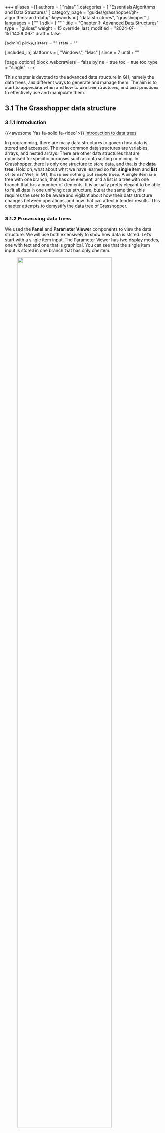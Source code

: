 +++
aliases = []
authors = [ "rajaa" ]
categories = [ "Essentials Algorithms and Data Structures" ]
category_page = "guides/grasshopper/gh-algorithms-and-data/"
keywords = [ "data structures", "grasshopper" ]
languages = [ "" ]
sdk = [ "" ]
title = "Chapter 3: Advanced Data Structures"
type = "guides"
weight = 15
override_last_modified = "2024-07-15T14:59:06Z"
draft = false

[admin]
picky_sisters = ""
state = ""

[included_in]
platforms = [ "Windows", "Mac" ]
since = 7
until = ""

[page_options]
block_webcrawlers = false
byline = true
toc = true
toc_type = "single"
+++

This chapter is devoted to the advanced data structure in GH, namely the data trees, and different ways to generate and manage them. The aim is to start to appreciate when and how to use tree structures, and best practices to effectively use and manipulate them.<br>

## 3.1 The Grasshopper data structure

### 3.1.1 Introduction
{{<awesome "fas fa-solid fa-video">}} <a href="https://vimeo.com/showcase/11456959/video/1030603776" target="_blank"> Introduction to data trees</a>

In programming, there are many data structures to govern how data is stored and accessed. The most common data structures are variables, arrays, and nested arrays. There are other data structures that are optimised for specific purposes such as data sorting or mining. In Grasshopper, there is only one structure to store data, and that is the <b>data tree</b>. Hold on, what about what we have learned so far: <b>single</b> item and <b>list</b> of items? Well, in GH, those are nothing but simple trees. A single item is a tree with one branch, that has one element, and a list is a tree with one branch that has a number of elements. It is actually pretty elegant to be able to fit all data in one unifying data structure, but at the same time, this requires the user to be aware and vigilant about how their data structure changes between operations, and how that can affect intended results. This chapter attempts to demystify the data tree of Grasshopper.

### 3.1.2 Processing data trees

We used the <b>Panel</b> and <b>Parameter Viewer</b> components to view the data structure. We will use both extensively to show how data is stored. Let’s start with a single item input. The Parameter Viewer has two display modes, one with text and one that is graphical. You can see that the single item input is stored in one branch that has only one item.
<figure>
   <img src="ads-200.png" class="image_center" width="85%">
   <figcaption>Figure(51): Different ways to preview the data structure in Grasshopper</figcaption>
</figure>

The <b>Parameter Viewer</b> shows each branch address (called “Path”), and the number of elements in that branch as shown in Figure (52).
<figure>
   <img src="ads-201.png" class="image_center" width="50%">
   <figcaption>Figure(51): The Parameter Viewer indicates the path address and the number of elements in each branch</figcaption>
</figure>

A list of items is typically stored in a tree with one branch. Figure (53). However, the three items can also be stored in three different branches. Figure (54).

<figure>
   <img src="ads-202.png" class="image_center" width="85%">
   <figcaption>Figure(53): A list is a tree that has one branch with multiple elements</figcaption>
</figure>

<figure>
   <img src="ads-203.png" class="image_center" width="85%">
   <figcaption>Figure(54): A tree contains any number of branches with any number of elements in each branch</figcaption>
</figure>

The key to understanding the Grasshopper data structure is to be able to answer the following question:<br>
<b>What is the significance of storing x number of values in one branch vs using x number of branches to store one value in each branch?</b><br>
The data structure informs GH components about how to match input values. In other words, components may process data differently based on their structure. The following example illustrates how different data structures for the same set of values can affect the result.

<figure>
   <img src="ads-204.png">
   <figcaption>Figure(55): Organizing same set of value in different data structures affect the output</figcaption>
</figure>

We will elaborate on data tree matching later, but you can already see that GH components do pay attention to the data structure and the result can vary considerably based on it. This is one of the complications inherited in using one unifying data structure in a programming language.

### 3.1.3 Data tree notation
The first step to understanding data trees is to learn the GH notation of trees. As we have seen from the examples, trees consist of branches, and each branch holds a number of elements. The address or path of each branch is represented with integers separated by semicolons and enclosed in curly brackets. The index of each element is enclosed by square brackets. This diagram shows a breakdown of the address of elements in trees.

<figure>
   <img src="ads-205.png">
   <figcaption>Figure(56): Address of elements include the address of the branch and the index of the element in the branch</figcaption>
</figure>

Here are a few examples of various tree structures and how they show in the <b>Parameter Viewer</b> and the <b>Panel</b>.

<figure>
   <img src="ads-206.png">
   <figcaption>Figure(57): Same set of values held in different structures. Left: 5 trunks (5 trees) with one item in each. Middle: 5 branches out of one trunk (1 tree), and each branch holds a single item. Right: two trunks (2 trees), the first has 2 branches with the first branching into 3 branches, each holds one item, the second holds 1 item. The second trunk holds 2 items.
</figcaption>
</figure>

<table class="rounded">
  <tr>
    <th>Tutorial 3.1.1 Data tree</th>
  </tr>
  <tr>
  <td>
   <table>
    <tr>
     <td>
     1. In the tree, what is the full address to the item <b>1.2</b>? Note that order of branches and leaves is always from left to right going clockwise<br><br>
     2. Construct the tree of numbers shown in the image below using the <b>Number</b> parameter only.
     </td>
     <td>
     <img src="ads-207.png">
     </td>
    </tr>
   </table>
  </td>
  </tr>
  <tr>
    <td>
        <details>
        <summary><b>Solution...</b></summary>
        <br>
        <table>
          <tr>
            <td>
            The path to <b>1.2</b> is: <b>{ 0 ; 3 ; 0} [ 1 ]</b><br>
            <br>Note: The three branches from the main trunk are set here to 0:1, 0:2, and 0:3. They also could have been 0:0, 0:1 and 0:2. Both are correct.
            </td>
            <td>
            <img src="ads-207A.png">
            </td>
          </tr>
        </table>
        <br><img src="ads-209.png"><br>
        </details>
    </td>
  </tr>
</table>

## 3.2 Generating trees
{{<awesome "fas fa-solid fa-video">}} <a href="https://vimeo.com/showcase/11456959/video/1030604678" target="_blank"> Generate data trees</a>

There are many ways to generate complex data trees. Some explicit, but mostly as a result of some processes, and this is why you need to always be aware of the data structures of output before using it as input downstream. It is possible to enter the data and set the data structure directly inside any Grasshopper parameter. Once set, it is relatively hard to change and therefore is best suited for a constant input. The following is an example of how to set a data tree directly inside a parameter.

<figure>
   <img src="ads-210.png">
   <figcaption>Figure(58):  Set data trees directly inside the parameter</figcaption>
</figure>

There are many components that generate data trees such as <b>Grid</b> and <b>DivideSrf</b>, and others that combine lists into a tree structure such as <b>Entwine</b>. Also all the components that produce lists can also create a tree if the input is a list. For example, if you input more than one curve into the <b>DivideCrv</b> component, we get a tree of points.

<figure>
   <img src="ads-211.png">
   <figcaption>Figure(59):  The SDivide component takes one input (surface) and outputs a data tree (grid)</figcaption>
</figure>

All components that generate lists of numbers (such as <b>Range</b> and <b>Series</b>) can also generate trees when given a list of input.

<figure>
   <img src="ads-212.png">
   <figcaption>Figure(60):  Entwine component takes any number of lists and combines them into a tree structure</figcaption>
</figure>

Perhaps one of the most common cases to generate a tree is when dividing a list of curves to generate a grid of points. So the input is one list and the output is a tree.

<figure>
   <img src="ads-213.png">
   <figcaption>Figure(61):  EDivide component takes any list (curves) and generates a tree structure (grid)</figcaption>
</figure>

<table class="rounded">
  <tr>
    <th>Tutorial 3-2-1: Generating trees</th>
  </tr>
  <tr>
    <td>
    Given the following list of points, construct a number tree with 3 branches, one for each coordinate.
    <img src="ads-213A.png" class="image_center" width="75%">
    </td>
  </tr>
  <tr>
    <td>
        <details>
        <summary><b>Solution...</b></summary>
        <br>Each input point is a single data item that contains 3 numbers (coordinates). We know we would like to isolate each coordinate into a separate list, then combine them into one data structure. Hence we need to first deconstruct input points (use <b>Deconstruct</b> of <b>pDecon</b> component), then combine the lists into one structure (use <b>Entwine</b> component).<br>
        <img src="ads-215.png">
        </details>
    </td>
  </tr>
</table>

## 3.3 Tree matching
{{<awesome "fas fa-solid fa-video">}} <a href="https://vimeo.com/showcase/11456959/video/1030605453" target="_blank"> Matching data trees</a>

We explained the <b>Long</b>, <b>Short</b> and <b>Cross</b> matching with lists. Trees follow similar conventions to expand the shorter branches by repeating the last element to match. If one tree has fewer branches, the last branch is repeated. The following illustrates common tree matching cases.

### 3.3.1 Item-to-tree matching
When matching an item to a tree, a matching tree structure is created and the item is repeated. For example when adding a single number to a tree of numbers, the single number is added to every item in the tree and the result is a tree with matching structure to the input tree.
<img src="ads-216.png">

### 3.3.2 Short-list-to-tree matching
When matching a short list to a tree, where the length of the list is shorter than the tree branches, a matching tree structure is created where the list is repeated in each branch, and the last item in the short list is repeated. See the following example adding a list of two number to a tree of numbers.
<img src="ads-217.png">

### 3.3.3 Long-list-to-tree matching
When matching a long list to a tree with branches that are shorter than the list, the tree branches expand to match the length of the list. The last item in each branch is repeated to match the list length Note that the resulting tree structure will be differenent than the input tree. In the following example, both input, the list and the tree, are modified to arrive to a matching structure, then the addition result have than new data structure.
<img src="ads-218.png">

### 3.3.4 Tree-to-tree matching
There are numerous possibilities when matching two trees, but the basic principle apply. The goal is to find a tree structure that can combine both input tree structure. Let’s assume the case when there is a simple tree with one level of branches that match in depth. There are two possibilities. The first is that both input trees have same number of branches. In this case, the length of the shorter corresponding branches is matched. The output tree might end up matching at least one of the input trees, or be different to both.
<img src="ads-219.png">

The second possibility is that one tree might have more branches than the other. In that case, new branches are inserted into the smaller tree repeating the last branch, then each branch is expanded (repeating the last item in the branch) to create matching length among all corresponding branches as in the following example.
<img src="ads-220.png">

When working with trees, it is of utmost importance to examine the data structure of each input before using it as input to one component. A small change in the structure can have big impact. For example, the following two trees of numbers appear to be matching at first, but because there is one level depth added to one of the trees (indicating an extra branch near the root of the tree), the result may be different than what is intended.

<table class="rounded">
  <tr>
    <th>Tutorial 3.3.1 Tree matching</th>
  </tr>
  <tr>
  <tr>
    <td>
     Inspect the following 2 number structures, then predict the structure and result of adding them (with default Grasshopper matching). Verify your answer using the <b>Addition</b> components.<br>
     <img src="ads-221.png" class="image_center" width="75%">
    </td>
    </tr>
  <tr>
    <td>
        <details>
        <summary><b>Solution...</b></summary>
        <br>
        <table>
          <tr>
            <td>
            Key solution idea: The two input trees have different number of branches and different number of elements in each branch. The last branch of the shorter tree is repeated to match the number of branches, then corresponding branches are matched by repeating the last element of the shorter branch.<br><br>
            <img src="ads-222.png">
            </td>
          </tr>
        </table>
        </details>
    </td>
  </tr>
</table>

## 3.4 Traversing trees
{{<awesome "fas fa-solid fa-video">}} <a href="https://vimeo.com/showcase/11456959/video/1030608072" target="_blank"> Traversing data trees</a>

Grasshopper provides components to help extract branches and items from trees. If you have the path to a branch or to an item, then you can use <b>Branch</b> and <b>Item</b> components. You need to check the structure of your input so you can supply the correct path.

<figure>
   <img src="ads-223.png">
   <figcaption>Figure(62):  Select branches from a tree</figcaption>
</figure>

<figure>
   <img src="ads-224.png">
   <figcaption>Figure(63):  Select items from a tree</figcaption>
</figure>

If you know that your structure might change, or you simply do not want to type the path, you can extract the path using  the <b>Param Viewer</b> and List <b>Item</b> components.

<figure>
   <img src="ads-225.png">
   <figcaption>Figure(64):  Example of how to extract data paths dynamically</figcaption>
</figure>

<table class="rounded">
  <tr>
    <th>Tutorial 3.4.1 Traversing trees</th>
  </tr>
  <tr>
  <tr>
    <td>
     The following tree has 3 branches for each one of the coordinates (x, y, z) of some list of points. Use that tree to construct a list of these points.<br>
     <img src="ads-226.png" class="image_center" width="75%">
    </td>
    </tr>
  <tr>
    <td>
        <details>
        <summary><b>Solution...</b></summary>
        <br>
        <table>
          <tr>
            <td>
            Key solution idea: We can construct a point list using as input 3 lists representing X, Y and Z values. If we can isolate the 3 branches of the input tree, then we will be able to feed them to the point construction component.<br><br>
            <img src="ads-227.png">
            </td>
          </tr>
        </table>
        </details>
    </td>
  </tr>
</table>

## 3.5 Basic tree operations

Basic tree operations are widely used and you will likely need them in most solutions. It is very important to understand what these operations do, and how they affect the output.

### 3.5.1: Viewing the tree structure
As we have seen in the data matching, different data structures of the same set of elements produce different results. Grasshopper offers three ways to view the data structure, the Parameter Viewer in text or diagram format, and the Panel.

<figure>
   <img src="ads-228.png">
   <figcaption>Figure(65):  View trees using the Parameter Viewer and the Panel components</figcaption>
</figure>

Tree information can be extracted using the <b>TStats</b> component. You can extract the list of paths to all branches, number of elements in each branch and the number of branches.

<figure>
   <img src="ads-229.png">
   <figcaption>Figure(66):  Extract trees structure using TStats component</figcaption>
</figure>

### 3.5.2 List operations on trees
{{<awesome "fas fa-solid fa-video">}} <a href="https://vimeo.com/showcase/11456959/video/1030608733" target="_blank"> List operations on data trees</a>

Trees can be thought of as a list of branches. When using list operations on trees, each branch is treated as a separate list and the operation is applied to each branch independently. It is tricky to predict the resulting data structure and therefore it is always important to check your input and output structures before and after applying any operation.
To illustrate how list operations work in trees, we will use a simple tree, a grid of points, and apply different list operations on it. We will then examine the output and its data structure.

<table class="rounded">
  <tr>
    <th>Common list operation and how they apply to trees</th>
  </tr>
  <tr>
    <td>
    <b>List Item</b>: Select items at specific index in each branch<br>
    <img src="ads-230.png">
    </td>
  </tr>
    <tr>
    <td>
    <b>List Item</b>: Select multiple indices to isolate part of the tree and perform one operation on such as <b>Mass Addition</b><br>
    <img src="ads-231.png">
    </td>
  </tr>
    <tr>
    <td>
    <b>Split List</b>: Split the elements of branches into 2 trees at the specified index<br>
    <img src="ads-232.png">
    </td>
  </tr>
    <tr>
    <td>
    <b>Shift List</b>: Shifts the elements of each branch<br>
    <img src="ads-233.png" class="image_center" width="75%">
    </td>
  </tr>
    <tr>
    <td>
    <b>Cull Pattern</b>: Culls each branch<br>
    <img src="ads-234.png" class="image_center" width="75%">
    </td>
  </tr>
</table>

### 3.5.3 Grafting from lists to a trees

In some cases you need to turn a list into a tree where each element is placed in its own branch. Grafting can handle complex trees with branches of variable depths.

<figure>
   <img src="ads-235.png">
   <figcaption>Figure(67):  Grafting a tree creates a new branch for each element</figcaption>
</figure>

It might feel unintuitive to complicate the data structure (from a simple list to a tree), but grafting is very useful when trying to achieve certain matching. For example if you need to add each element of one list with all the elements in the second list, then you will need to graft the first list before inputting to the addition process.

<figure>
   <img src="ads-236.png">
   <figcaption>Figure(68):  Grafting complex trees</figcaption>
</figure>

### 3.5.4 Flattening from trees to lists

Other times you might need to turn your tree structure into a simple list. This is achieved with the flattening process. Data from each branch is extracted and sequentially attached to one list.

<figure>
   <img src="ads-237.png">
   <figcaption>Figure(69):  Flattening place all tree elements in one list</figcaption>
</figure>

Flatten also can handle any complex tree. It takes the branches in order starting with the lowest index trunk and put all elements in one list.

<figure>
   <img src="ads-238.png">
   <figcaption>Figure(70):  Flattening complex trees</figcaption>
</figure>

### 3.5.5 Combining data streams

It is possible to compose a number of lists into a tree where each list becomes a branch in a new tree. It is different from the merging of lists where simply one bigger list is created.

<figure>
   <img src="ads-239.png" class="image_center" width="75%">
   <figcaption>Figure(71):  Entwine and Merge components combine lists into trees or bigger lists</figcaption>
</figure>

### 3.5.6 Flipping the data structure

It is logical in some cases to flip the tree to change the direction of branches.This is specially useful in grids when points are organized in rows and columns (similar to a 2 dimensional array structure). Flipping causes corresponding elements across branches (have the same index in their branch) to be grouped in one branch. For example, a data tree that has 2 branches and 4 items in each branch, can be flipped into a tree with 4 branches and 2 elements in each branch.

<figure>
   <img src="ads-240.png">
   <figcaption>Figure(72):  Flip helps reorganize data in a trees</figcaption>
</figure>

If the number of elements in the branches are variable in length, some of the branches in the flipped tree will have “null” values.

<figure>
   <img src="ads-241.png">
   <figcaption>Figure(73):  Add “null” when flipping trees with variable length branches</figcaption>
</figure>

Flipping is one of the operations that cannot handle variable depth branches, simply because there is no logical solution to flip.

<figure>
   <img src="ads-242.png">
   <figcaption>Figure(74):  Flip fails when the input tree has variable depth branches</figcaption>
</figure>

### 3.5.7 Simplifying the data structure

Processing data through multiple components can add unnecessary complexity to the data structure. The most common form is adding leading or trailing zeros to the paths addresses. Complex data structures are hard to match. <b>Simplify Tree</b> process helps remove empty branches. There are other operations such as <b>Clean Tree</b> and <b>Trim Tree</b> to help remove null elements, empty branches and reduce complexity. It is also possible to extract all branches as separate lists using the <b>Explode Tree</b> operation.

<figure>
   <img src="ads-243.png">
   <figcaption>Figure(75): Paths can increase in complexity as more operations are applied to the data. Simplify helps remove empty branches</figcaption>
</figure>

<table class="rounded">
  <tr>
    <th>Tutorial 3.5.A Louvers</th>
  </tr>
  <tr>
  <tr>
    <td>
     Given one curve on XY-Plane, create horizontal and vertical louvers as in the image<br>
     <img src="ads-244.png" class="image_center" width="75%">
    </td>
    </tr>
  <tr>
    <td>
        <details>
        <summary><b>Solution...</b></summary>
        <br>
        <table>
          <tr>
            <td>
            Examine the <b>data structure</b> of output from each step before feeding it into the next process:<br>
            input curve data structure: Single item (one branch and one item in the branch)<br>
            <img src="ads-245.png">
            </td>
          </tr>
          <tr>
            <td>
            Divide input curve to extract points.<br>
            Data structure: List (one branch with 11 items). Note that the path has added leading “0”. This indicates the next layer of calculation.<br>
            <img src="ads-246.png">
            </td>
          </tr>
          <tr>
            <td>
            Create vertical lines at each point.<br>
            Data structure: List (one branch with 11 items). Note that the path did not increase in complexity.<br>
            <img src="ads-249.png">
            </td>
          </tr>
          <tr>
            <td>
            Divide vertical lines to create a grid of points.<br>
            Data structure: Tree (11 branches with 6 items). Note that the path has added leading “0”.<br>
            <img src="ads-248.png">
            </td>
          </tr>
          <tr>
            <td>
            Create horizontal lines at each point.<br>
            Data structure: Tree (11 branches with 6 items). Note that the path did not increase in complexity.<br>
            <img src="ads-247.png">
            </td>
          </tr>
          <tr>
            <td>
            Create lofted surfaces through branches of lines.<br>
            Data structure:Tree (11 branches with 1 item each). Note that the path did not increase in complexity.<br>
            <img src="ads-250.png">
            </td>
          </tr>
          <tr>
            <td>
            Flip the tree matrix and then create lofted surfaces through branches of lines.<br>
            Data structure: Tree (11 branches with 1 item each). Note that the path did not increase in complexity.<br>
            You can flatten the tree to create one list of horizontal louvers.<br>
            <img src="ads-251.png">
            </td>
          </tr>
        </table>
        </details>
    </td>
  </tr>
</table>

<table class="rounded">
  <tr>
    <th>Tutorial 3.5.B Shutters</th>
  </tr>
  <tr>
  <tr>
    <td>
     Given four corner points on a plane and a radius for the hinge, create a shutter that can open and shut as in the image using a rotation parameter<br>
     <img src="ads-252.png">
    </td>
    </tr>
  <tr>
    <td>
        <details>
        <summary><b>Solution...</b></summary>
        <br>
        <table>
          <tr>
            <td>
            <b>Algorithm analysis:</b><br>
            For each shutter there are two parts: the rectangle and the hinge.<br>
            Union the rectangle and hinge, then allow rotating around the hinge.<br>
            There is one rotation control to move all shutters together.<br>
            <img src="ads-253.png" class="image_center" width="75%"><br>
            </td>
          </tr>
          <tr>
            <td>
            <br><b>Solution steps:</b>
            </td>
          </tr>
          <tr>
            <td>
            Output: Surface of the shutters and curves for the frame<br>
            <img src="ads-254.png" class="image_center" width="50%">
            </td>
          </tr>
          <tr>
            <td>
            Input: The window four corner points (and center), the hinge radius and the rotation angle parameter<br>
            <img src="ads-255.png" class="image_center" width="75%">
            </td>
          </tr>
          <tr>
            <td>
            Key processe #1: create rectangle and hinges. Use the <b>Rectangle</b> component<br>
            <img src="ads-256.png" class="image_center" width="75%">
            </td>
          </tr>
          <tr>
            <td>
            Key processe #2: Union the curves. Use the <b>RUnion</b> component, then create a surface from the boundary using <b>Boundary</b> component<br>
            <img src="ads-257.png" class="image_center" width="75%">
            </td>
          </tr>
          <tr>
            <td>
            Intermediate process #1: Rotate the rectangles using the angle. Use <b>Rotate</b> component<br>
            <img src="ads-258.png" class="image_center" width="75%">
            </td>
          </tr>
          <tr>
            <td>
            Properly match the data structures of the rectangles and hinges before the region union. Use the <b>Graft</b> so that rectangles and hinges pair correctly.<br>
            <img src="ads-259.png" class="image_center" width="75%">
            </td>
          </tr>
          <tr>
            <td>
            <br><b>Putting it all together:</b>
            </td>
          </tr>
          <tr>
            <td>
            <img src="ads-260.png">
            </td>
          </tr>
        </table>
        </details>
    </td>
  </tr>
</table>

## 3.6 Advanced tree operations

As your solutions increase in complexity, so will your data structures. We will discuss three advanced tree operations that are necessary to solve specific problems, or are used to simplify your solution by tabbing directly into the power of the data tree structure.

### 3.6.1 Relative items
{{<awesome "fas fa-solid fa-video">}} <a href="https://vimeo.com/showcase/11456959/video/1030609100" target="_blank"> Advanced data trees operations: Relative item</a>

The first operation has to do with solving the general problem of connectivity between elements in one tree or across multiple trees. Suppose you have a grid of points and you need to connect the points diagonally. For each point, you connect to another in the +1 branch and +1 index. For example a point in branch {0}, index [0], connects to the point in branch {1}, index [1].

<figure>
   <img src="ads-261.png" class="image_center" width="75%">
   <figcaption>Figure (76): Relative Item mask {+1}[+1] create positive diagonal connectivity</figcaption>
</figure>

In Grasshopper, the way you communicate the offset is expressed with an offset string in the format “{branch offset}[index offset]”. In our example, the string to connect points diagonally is “{+1}[+1]”. Here is an example that uses relative tree component in Grasshopper. Notice that the relative item component creates two new trees that correlate in the manner specified in the offset string.

<figure>
   <img src="ads-262.png">
   <figcaption>Figure (77): Relative Item mask {+1}[+1] breaks the original tree into 2 new trees with diagonal connectivity</figcaption>
</figure>

Here is an example implementation in Grasshopper where we define relative items in one tree, then connect the two resulting trees with lines using the <b>Relative Item</b> component.

<figure>
   <img src="ads-263.png">
   <figcaption>Figure (78): Relative Item with mask {+1}[+1] in Grasshopper</figcaption>
</figure>

<table class="rounded">
  <tr>
    <th>Tutorial 3.6.1.A Relative item pattern</th>
  </tr>
  <tr>
  <tr>
    <td>
     Create the pattern shown in the image using a square grid of 7 branches where each branch has11 elements.<br>
     <img src="ads-264.png" class="image_center" width="75%">
    </td>
    </tr>
  <tr>
    <td>
        <details>
        <summary><b>Solution...</b></summary>
        <br>
        <table>
          <tr>
            <td>
            Create the grid<br>
            <img src="ads-265.png">
            </td>
          </tr>
          <tr>
            <td>
            Create relative trees that connect each element with -1 branch and +1 index: {-1}[+1]<br>
            Create lines to connect the 2 relative trees.<br>
            <img src="ads-266.png">
            </td>
          </tr>
          <tr>
            <td>
            Change the offset to {+2}[+3] to create the second connections<br>
            <img src="ads-267.png">
            </td>
          </tr>
        </table>
        </details>
    </td>
  </tr>
</table>

We showed how to define relative items in one tree, but you can also specify relative items between 2 trees. You’ll need to pay attention to the data structure of the two input trees and make sure they are compatible. For example, if you connect each point from the first tree with another point from a different tree with the same index, but +1 branch, then you can set the offset string to be {+1}[0].

<figure>
   <img src="ads-268.png">
   <figcaption>Figure (79): Relative Items create connections across multiple trees</figcaption>
</figure>

The input to the Relative Items component is two trees and the output is two trees with corresponding items according to the offset string.

<figure>
   <img src="ads-269.png">
   <figcaption>Figure (80): The offset mask of the Relative Items generates new trees with the desired connections</figcaption>
</figure>

The following GH definition achieves the above:

<figure>
   <img src="ads-270.png">
   <figcaption>Figure (81): Relative Items implementation in Grasshopper</figcaption>
</figure>

<table class="rounded">
  <tr>
    <th>Tutorial 3.6.1.B Relative item truss</th>
  </tr>
  <tr>
  <tr>
    <td>
     Use relative items between 2 bounding grids to generate the structure shown in the image<br>
     <img src="ads-271.png" class="image_center" width="75%">
    </td>
    </tr>
  <tr>
    <td>
        <details>
        <summary><b>Solution...</b></summary>
        {{<awesome "fas fa-solid fa-video">}} <a href="https://vimeo.com/showcase/11456959/video/1030609607" target="_blank"> Solution video...</a>
        <br>
        <table>
          <tr>
            <td>
            <br>Create the connections for the bottom tree <br>
            </td>
          </tr>
          <tr>
            <td>
            Cull every other index and keep the same number of branches (cull indices 1, 3,...)<br>
            Define the offset strings for RelativeItem components to create the vertical and horizontal connections<br>
            <img src="ads-272.png">
            <br>
            The Grasshopper definition:<br>
            <img src="ads-273.png">
            </td>
          </tr>
          <tr>
            <td>
            <br>Create the connections for the top tree <br>
            </td>
          </tr>
          <tr>
            <td>
            Cull every other index and keep the same number of branches. (cull indices 0, 2,...)<br>
            Define the offset strings for RelativeItem components to create the vertical and horizontal connections<br>
            <img src="ads-274.png">
            <br>
            The Grasshopper definition:<br>
            <img src="ads-275.png">
            </td>
          </tr>
                    <tr>
            <td>
            <br>Connections between the bottom and top trees<br>
            </td>
          </tr>
          <tr>
            <td>
            Use culled grids, then define first offset string for RelativeItems component to create the first set of cross lines: {0}[0]<br>
            <img src="ads-276.png">
            <br>
            Define second offset string for RelativeItems component to define the second set of cross lines: {0}[-1]<br>
            <img src="ads-277.png">
            </td>
          </tr>
        </table>
        </details>
    </td>
  </tr>
</table>

### 3.6.2 Split trees
{{<awesome "fas fa-solid fa-video">}} <a href="https://vimeo.com/showcase/11456959/video/1030610313" target="_blank"> Split data trees</a>

The ability to select a portion of a tree, or split into two parts is a very powerful tree operation in Grasshopper. You can split the tree using a string mask using specific syntax (see examples below). The mask filters, or helps select, the positive part of your tree. The portion of the tree left, is also given as an output and is called the negative part of the tree. Since all trees are made out of branches and indices, the split mask should include information about which branches and indices within these branches to split along. Here are the rules of the split mask:

<table class="rounded">
  <tr>
    <th width=25%><b>Mask syntax</b></th>
    <th width=75%><b>General rules</b></th>
  </tr>
  <tr>
    <td><b>{ ; ; }</b></td>
    <td>Use curly brackets to enclose the mask for the tree branches.</td>
  </tr>
  <tr>
    <td><b>[ ] </b></td>
    <td>Use square brackets to enclose the mask for the elements (leaves). Can be omitted if select all items or use [*]
    </td>
  </tr>
    <tr>
    <td><b>( )</b></td>
    <td>Round brackets are used for organizing and grouping</td>
  </tr>
    </tr>
    <tr>
    <td><b>*</b></td>
    <td>Any number of integers in a path. The asterisk also allows you to include all branches, no matter what their paths look like</td>
  </tr>
    </tr>
    <tr>
    <td><b>?</b></td>
    <td>Any single integer</td>
  </tr>
    </tr>
    <tr>
    <td><b>6</b></td>
    <td>Any specific integer</td>
  </tr>
    </tr>
    <tr>
    <td><b>!6</b></td>
    <td>Anything except a specific integer</td>
  </tr>
    </tr>
    <tr>
    <td><b>(2,6,7)</b></td>
    <td>Any one of the specific integers in this group.</td>
  </tr>
    </tr>
    <tr>
    <td><b>!(2,6,7)</b></td>
    <td>Anything except one of the integers in this group.</td>
  </tr>
    </tr>
    <tr>
    <td><b>(2 to 20)</b></td>
    <td>Any integer in this range (including both 2 and 20).</td>
  </tr>
    </tr>
    <tr>
    <td><b>!(2 to 20)</b></td>
    <td>Any integer outside of this range.
    </td>
  </tr>
    </tr>
    <tr>
    <td><b>(0,2,...)</b></td>
    <td>Any integer part of this infinite sequence. Sequences have to be at least two integers long, and every subsequent integer has to be bigger than the previous one (sorry, that may be a temporary limitation, don't know yet).</td>
  </tr>
    </tr>
    <tr>
    <td><b>(0,2,...,48)</b></td>
    <td>Any integer part of this finite sequence. You can optionally provide a single sequence limit after the three dots</td>
  </tr>
    </tr>
    <tr>
    <td><b>!(3,5,...)</b></td>
    <td>Any integer not part of this infinite sequence. The sequence doesn't extend to the left, only towards the right. So this rule would select the numbers 0, 1, 2, 4, 6, 8, 10, 12 and all remaining even numbers.</td>
  </tr>
    </tr>
    <tr>
    <td><b>!(7,10,21,...,425)  </b></td>
    <td>Any integer not part of this finite sequence.</td>
  </tr>
    </tr>
    <tr>
    <td><b>{ * }[ (0 to 4) or (6,11,41) ]</b></td>
    <td>It is possible to combine two or more rules using the boolean and/or operators. The example selects the first five items in every list of a tree and also the items 7, 12 and 42.</td>
  </tr>
</table>

Here are some examples of valid split masks.

<table class="rounded">
  <tr>
    <th><b>Split mask by branches</b></th>
    <th><b>Description</b></th>
  </tr>
  <tr>
    <td><b>{ * }</b></td>
    <td>Select all (the whole tree output as positive, and negative tree will be empty)</td>
  </tr>
  <tr>
    <td><b>{ *; 2 }</b></td>
    <td>Select the third branch</td>
  </tr>
  <tr>
    <td><b>{ *; (0,1) }</b></td>
    <td>Select the first two end branches</td>
  </tr>
  <tr>
    <td><b>{ *; (0, 2, …) }</b></td>
    <td>Select all even branches</td>
  </tr>
</table>

<table class="rounded">
  <tr>
    <th><b>Split mask by branches and leaves</b></th>
    <th><b>Description</b></th>
  </tr>
  <tr>
    <td><b>{ * }[(1,3,...)]</b></td>
    <td>Select elements located at odd indices in all branches</td>
  </tr>
  <tr>
    <td><b>{ *; 0 }[(1,3,...)]</b></td>
    <td>Select elements located at odd indices in the first branch</td>
  </tr>
  <tr>
    <td><b>{ *; (0, 2) }[(1,3,...)]</b></td>
    <td>Select elements located at odd indices in the first and third branches</td>
  </tr>
  <tr>
    <td><b>{*; (0,2,...) } [ (1,3,...) ]</b></td>
    <td>Select elements located at odd indices in branches located at even indices</td>
  </tr>
  <tr>
    <td><b> {*; (0,2,...) } [(0) or (1,3,...)]</b></td>
    <td>Select elements located at odd indices, and index “0”, in branches located at even indices</td>
  </tr>
</table>

One of the common applications that uses split tree functionality is when you have a grid of points that you like to transform a subset of. When splitting, the structure of the original tree is preserved, and the elements that are split out are replaced with null. Therefore, when applying transformation to the split tree, it is easy to recombine back.
Suppose you have a grid with 7 branches and 11 elements in each branch, and you’d like to shift elements between indices 1-3 and 7-9. You can use the split tree to help isolate the points you need to move using the mask: {*}[ (1,2,3) or (7,8,9) ], move the positive tree, then recombine back with the negative tree.

<figure>
   <img src="ads-280.png">
   <figcaption>Figure (82): Split tree allows operating on a subset of the tree with the possibility to recombine back</figcaption>
</figure>  

This is the GH definition that does the above using the <b>Split Tree</b> component.

<figure>
   <img src="ads-281.png">
   <figcaption>Figure (83): Split tree Grasshopper implementation of Figure (82)</figcaption>
</figure>  

One of the advantages of using <b>Split Tree</b> over relative trees is that the split mask is very versatile and it is easier to isolate the desired portion of the tree. Also the data structure is preserved across the negative and positive trees which makes it easy to recombine the elements of the tree after processing the parts.

<table class="rounded">
  <tr>
    <th>Tutorial 3.6.2.A: Split tree pattern</th>
  </tr>
  <tr>
  <tr>
    <td>
     Given a 6x9 grid, use the split tree to generate the following pattern:<br>
     <img src="ads-282.png" class="image_center" width="50%">
    </td>
    </tr>
  <tr>
    <td>
        <details>
        <summary><b>Solution...</b></summary>
        <br>
        <table>
          <tr>
            <td>
            Create the grid<br>
            <img src="ads-283.png" class="image_center" width="70%">
            </td>
          </tr>
          <tr>
            <td>
            Split the tree to isolate the middle part<br>
            <img src="ads-284.png" class="image_center" width="85%">
            </td>
          </tr>
          <tr>
            <td>
            Split the middle part into two new parts<br>
            <img src="ads-285.png">
            </td>
          </tr>
          <tr>
            <td>
            Move the two middle parts in opposite directions then recombine them<br>
            <img src="ads-286.png">
            </td>
          </tr>
          <tr>
            <td>
            Recombine the middle part with the rest of the tree and create polylines through each branch elements<br>
            <img src="ads-287.png">
            </td>
          </tr>
        </table>
        </details>
    </td>
  </tr>
</table>

<table class="rounded">
  <tr>
    <th>Tutorial 3.6.2.B: Split tree truss</th>
  </tr>
  <tr>
  <tr>
    <td>
     Given a grid, create the following truss system using the split tree method<br>
     <img src="ads-288.png" class="image_center" width="50%">
    </td>
    </tr>
  <tr>
    <td>
        <details>
        <summary><b>Solution...</b></summary>
        {{<awesome "fas fa-solid fa-video">}} <a href="https://vimeo.com/showcase/11456959/video/1030611331" target="_blank"> Solution video...</a>
        <br><br>
        <table>
          <tr>
            <td>
            Create the 6x9 grid<br>
            <img src="ads-289.png" class="image_center" width="90%">
            </td>
          </tr>
          <tr>
            <td>
            Split at every other element<br>
            <img src="ads-290.png">
            </td>
          </tr>
          <tr>
            <td>
            Move positive tree vertically<br>
            <img src="ads-291.png">
            </td>
          </tr>
          <tr>
            <td>
            Combine positive and negative trees, and create a polyline through each branch<br>
            <img src="ads-292.png">
            </td>
          </tr>
          <tr>
            <td>
            Create bottom curves using negative tree<br>
            <img src="ads-293.png">
            </td>
          </tr>
          <tr>
            <td>
            Create top curves using positive tree<br>
            <img src="ads-294.png">
            </td>
          </tr>
        </table>
        </details>
    </td>
  </tr>
</table>

### 3.6.3 Path mapper
{{<awesome "fas fa-solid fa-video">}} <a href="https://vimeo.com/showcase/11456959/video/1032534380" target="_blank">Why use the Path Mapper?</a><br>
{{<awesome "fas fa-solid fa-video">}} <a href="https://vimeopro.com/rhino/grasshopper-masterclass-with-david-rutten/video/79914769" target="_blank">Syntax of the Path Mapper</a>

When dealing with complex data structures such as the Grasshopper data trees, you’ll find that you need to simplify or rearrange your elements within the tree. There are a few components offered in Grasshopper for that purpose such as <b>Flatten</b>, <b>Graft</b> or <b>Flip</b>. While very useful, these might not suffice when operating on multiple trees or needing custom rearrangement. There is one very powerful component in Grasshopper that helps with reorganizing elements in trees or change the tree structure called the <b>Path Mapper</b>. It is perhaps the least intuitive to use and can cause a loss of data, but it is also the only way to find a solution in some cases, and hence it pays to address here.
The <b>Path Mapper</b> maps data between source and target paths. The source path is fixed, and is given by the input tree. You can only set the target path. There is a set of constants that you can use to help construct the mapping. Those are listed in the table below.

<table class="rounded">
  <tr>
    <th><b>Path Mapper Constants</b></th>
    <th><b>Description</b></th>
  </tr>
  <tr>
    <td><b>item_count</b></td>
    <td>Number of items in the current branch</td>
  </tr>
  <tr>
    <td><b>path_count</b></td>
    <td>Number of paths (branches) in the tree</td>
  </tr>
  <tr>
    <td><b>path_index</b></td>
    <td>Index of the current path</td>
  </tr>
</table>

Let’s start by familiarizing ourselves with the syntax using built-in mappings inside the <b>Path Mappers</b>. If you right-muse-click on the mapper components, you can open the editor, and also access a bumber of default mapping functions that are commonely used.

<figure>
   <img src="ads-295.png" class="image_center" width="75%">
   <figcaption>Figure(83): Algorithmic solutions involve explicit definition of geometry, vectors and transformations</figcaption>
</figure>

The **Null Mapping** does not change the data tree organization, but it offers a good start because it populates the editor with the input data structure. Set the mapping to **Null Mapping** and double click on the component to open the editor. The default tree source include the path only to start, but can add the data index part if needed for your mapping.

<figure>
   <img src="ads-295a.png" class="image_center" width="75%">
   <figcaption>Figure(84): The Path Mapper syntax and editor</figcaption>
</figure>


The following example examines different built-in mapping in the <b>Path Mapper</b> and how it changes the data structure. The <b>Polyline</b> component creates one polyline through each branch of the tree. Notice how different mapping affect the result.

<table class="rounded">
  <tr>
    <th width=20%><b>Mappings</b></th>
    <th width=40%></th>
    <th width=40%></th>
  </tr>
  <tr>
    <td><b>Null</b></td>
    <td>Output = Input tree</td>
    <td></td>
  </tr>
  <tr>
    <td></td>
    <td><img src="ads-296.png"></td>
    <td><img src="ads-297.png"></td>
  </tr>
  <tr>
    <td><b>Flatten</b></td>
    <td>Convert to a list</td>
    <td></td>
  </tr>
  <tr>
    <td></td>
    <td><img src="ads-298.png"></td>
    <td><img src="ads-299.png"></td>
  </tr>
  <tr>
    <td><b>Graft</b></td>
    <td>Put leaves in branches</td>
    <td></td>
  </tr>
  <tr>
    <td></td>
    <td><img src="ads-300.png"></td>
    <td><img src="ads-301.png"></td>
  </tr>
  <tr>
    <td><b>Reverse</b></td>
    <td>Reverse the tree</td>
    <td></td>
  </tr>
  <tr>
    <td></td>
    <td><img src="ads-296.png"></td>
    <td><img src="ads-303.png"></td>
  </tr>
  <tr>
    <td><b>Renumbering </b></td>
    <td>Renumber branches</td>
    <td></td>
  </tr>
  <tr>
    <td></td>
    <td><img src="ads-296.png"></td>
    <td><img src="ads-305.png"></td>
  </tr>
</table>

For more details about the Path Mapper, please refer to the help inside the component in Grasshopper.

<table class="rounded">
  <tr>
    <th>Tutorial 3.6.3.A: Partitions</th>
  </tr>
  <tr>
  <tr>
    <td>
     Given a grid, create the following truss system using the split tree method<br>
     <img src="ads-306.png">
    </td>
    </tr>
  <tr>
    <td>
        <details>
        <summary><b>Solution...</b></summary>
        <br>
        <table>
          <tr>
            <td>
            The input has two trees, and each has 5 branches with 11 elements in each branch, a total of 10 branches<br>
            <img src="ads-307.png">
            </td>
          </tr>
          <tr>
            <td>
            A Polyline is used to connect the elements in each branch<br>
            <img src="ads-308.png"><br><br>
            </td>
          </tr>
          <tr>
            <td>
            To create the vertical connections, you need to create a branch for each 2 corresponding elements across the 2 trees, then use Polyline to connect them<br>
            1. Analyze the paths of the trees<br>
            2. Come up with a mapping that generates the desired grouping<br>
            </td>
          </tr>
          <tr>
            <td>
            First, group corresponding branches across the 2 trees.<br>
            That can be achieved by switching the last two integers in the paths:<br>
            <img src="ads-311.png" class="image_center" width="50%">
            <img src="ads-309.png">
            </td>
          </tr>
          <tr>
            <td>
            Second, Flip each of the 5 trees. Since the branches have 11 elements each, flipping each tree will create 11 branches with 2 elements in each branch. Total of 55 branches.<br>
            You flip by switching the last integer of the path with the element index:<br>
            <img src="ads-312.png" class="image_center" width="50%">
            <img src="ads-310.png">
            </td>
          </tr>
          <tr>
            <td>
            Finally, a Polyline makes the vertical connections.<br>
            Note: You can combine the 2 mappings in one step as in the following:<br>
            <img src="ads-314.png" class="image_center" width="50%">
            <img src="ads-313.png">
            </td>
          </tr>
        </table>
        </details>
    </td>
  </tr>
</table>


<table class="rounded">
  <tr>
    <th>Tutorial 3.6.3.B: Bruilding structure</th>
  </tr>
  <tr>
  <tr>
    <td>
     Given the input tree of points, create the following structure.<br>
     <img src="ads-315.png">
    </td>
    </tr>
  <tr>
    <td>
        <details>
        <summary><b>Solution...</b></summary>
        <br>
        <table>
          <tr>
            <td>
            The initial tree has 42 branches, 7 branches in each of the 6 trees<br>
            <img src="ads-320.png">
            </td>
          </tr>
          <tr>
            <td>
            The Polyline component connects the elements in each branch<br>
            <img src="ads-321.png"><br><br>
            </td>
          </tr>
          <tr>
            <td>
            Flip the trees using Path Mapper by switching branch and element indices<br>
            <img src="ads-322.png">
            </td>
          </tr>
          <tr>
            <td>
            Regroup the elements of corresponding branches in all trees using the Path Mapper<br>
            <img src="ads-323.png">
            </td>
          </tr>
          <tr>
            <td>
            Final result Create all connections<br>
            <img src="ads-324.png">
            </td>
          </tr>
        </table>
        </details>
    </td>
  </tr>
</table>

## 3.7 Tutorials: advanced data structures

<table class="rounded">
  <tr>
    <th><a href="Tutorial-3-7-1-Sloped-roof.gh" class="fas fa-download"></a> Tutorial 3.7.1: Sloped roof</th>
  </tr>
  <tr>
  <tr>
    <td>
     Create a parametric truss system that changes gradually in height as shown in the image.<br>
     <img src="ads-325.png">
    </td>
    </tr>
  <tr>
    <td>
        <details>
        <summary><b>Solution...</b></summary>
        <br><a href="Tutorial-3-7-1-Sloped-roof.gh"> <i>ownload GH file...</i></a>
        <br>
        <table>
          <tr>
            <td>
            <b>Algorithm analysis: First, solve it for one simple truss</b>
            </td>
          </tr>
          <tr>
            <td>
            Identify desired output for a single truss<br>
            <img src="ads-326.png" class="image_center" width="75%">
            </td>
          </tr>
          <tr>
            <td>
            Define initial input<br>
            1- Base line on XY-Plane<br>
            2- Number of runs<br>
            3- Height<br>
            <img src="ads-327.png" class="image_center" width="75%"><br><br>
            </td>
          </tr>
          <tr>
            <td>
            <br><b>Algorithms steps:</b>
            </td>
          </tr>
          <tr>
            <td>
            Create input (L=line, H=height and R= #runs)<br>
            <img src="ads-328.png" class="image_center" width="75%">
            </td>
          </tr>
          <tr>
            <td>
            Divide curve by 2*R<br>
            <img src="ads-328A.png" class="image_center" width="75%">
            </td>
          </tr>
          <tr>
            <td>
            Move every other point in the Z direction by height<br>
            <img src="ads-328B.png" class="image_center" width="75%">
            </td>
          </tr>
          <tr>
            <td>
            Create 3 sets of ordered points for the bottom beams, top beams and middle beams, then connect each of the 3 sets with a polyline<br>
            <img src="ads-329.png" class="image_center" width="75%">
            </td>
          </tr>
          <tr>
            <td>
            <br><b>Implement the algorithm for a single truss  In Grasshopper:</b>
            </td>
          </tr>
          <tr>
            <td>
            <img src="ads-330.png">
            </td>
          </tr>
          <tr>
            <td>
            <br><b>Resolve for multiple trusses with variable height:</b>
            </td>
          </tr>
          <tr>
            <td>
            Create a series of base lines using the initial line and copy in Y-Axis direction<br>
            <img src="ads-331.png">
            </td>
          </tr>
          <tr>
            <td>
            Use the list of lines as input instead of a single line.<br>
            Notice that instead of a list of points for each of the 3 sets (bottom, top and middle), we now have a tree or grid of points with a number of branches equal to the number of trusses<br>
            <img src="ads-332.png" class="image_center" width="75%">
            </td>
          </tr>
          <tr>
            <td>
            Create cross connections using Flip tree operation for the bottom and top trees<br>
            <img src="ads-333.png">
            </td>
          </tr>
          <tr>
            <td>
            Create variable height<br>
            <img src="ads-335.png">
            </td>
          </tr>
          <tr>
          <tr>
            <td>
            <br><b>The complete solution implementation in Grasshopper:</b>
            </td>
          </tr>
          <tr>
            <td>
            <img src="ads-336.png">
            </td>
          </tr>
        </table>
        </details>
    </td>
  </tr>
</table>

<table class="rounded">
  <tr>
    <th><a href="Tutorial-3-7-2-Diagonal triangles.gh" class="fas fa-download"></a> Tutorial 3.7.2: Diagonal triangles</th>
  </tr>
  <tr>
  <tr>
    <td>
     Given the input grid, use the RelativeItem component to create diagonal triangles<br>
     <img src="ads-337.png" class="image_center" width="75%">
    </td>
    </tr>
  <tr>
    <td>
        <details>
        <summary><b>Solution...</b></summary>
        <br><a href="Tutorial-3-7-2-Diagonal triangles.gh"> <i>download GH file...</i> </a>
        <br>
        <table>
          <tr>
            <td>
            <b>Algorithm analysis:</b>
            </td>
          </tr>
          <tr>
            <td>
            To generate the triangles, we need 3 sets of corner points.<br>
            Two of the point sets (A, B) are within the grid. B is diagonal from A (relative index is +1 branch and +1 element)<br>
            The third point set (C) is a copy of set (B) moved vertically.<br>
            Group corners to connect into boundaries then generate surfaces<br>
            <img src="ads-338.png">
            </td>
          </tr>
          <tr>
            <td>
            <br><b>Grasshopper implementation:</b>
            </td>
          </tr>
          <tr>
            <td>
            Use RelativeItem to create set A and set B (use “{+1}[+1] mask)<br>
            Move set B vertically.<br>
            <img src="ads-339.png">
            </td>
          </tr>
          <tr>
            <td>
            Create a tree with 3 branches for sets A, B and C.<br>
            Flip the tree to group corresponding points.<br>
            Use Polyline and Boundary to generate the surfaces.<br>
            <img src="ads-340.png">
            </td>
          </tr>
        </table>
        </details>
    </td>
  </tr>
</table>

<table class="rounded">
  <tr>
    <th><a href="Tutorial-3-7-3-Zigzag.gh" class="fas fa-download"></a> Tutorial 3.7.3: Zigzag</th>
  </tr>
  <tr>
  <tr>
    <td>
     Create the structure shown in the image using a base grid as input.<br>
     <img src="ads-341.png" class="image_center" width="75%">
    </td>
    </tr>
  <tr>
    <td>
        <details>
        <summary><b>Solution...</b></summary>
        <br><a href="Tutorial-3-7-3-Zigzag.gh"> <i>download GH file...</i> </a>
        <br>
        <table>
          <tr>
            <td>
            <b>Algorithm analysis:</b>
            </td>
          </tr>
          <tr>
            <td>
            Since the zigzags alternate directions from one row to the next, it is best to split the grid into 2 parts, positive and negative.<br>
            Find 3 sets of points in the positive tree and order<br>
            Reverse the elements in the branches of the negative tree, then find the 3 sets of points and order<br>
            Merge back the 2 trees to create geometry through points
            <img src="ads-342.png">
            </td>
          </tr>
          <tr>
            <td>
            <br><b>Grasshopper implementation:</b>
            </td>
          </tr>
          <tr>
            <td>
            Use the Split Tree component to generate positive and negative trees for both bottom and top grids. Use {0,2,...} split mask.<br>
            Use RelativeItems2 to create A and B trees, use {0}[+1] relative mask.<br>
            Use Shift to create the C tree.<br>
            Use Weave to combine data in the intended order, then remove consecutive duplicates using the DCon component.<br>
            <img src="ads-343.png">
            </td>
          </tr>
          <tr>
            <td>
            Merge ordered positive and negative  trees to generate geometry using Polyline and Pipe components.<br>
            <img src="ads-344.png">
            </td>
          </tr>
        </table>
        </details>
    </td>
  </tr>
</table>

<table class="rounded">
  <tr>
    <th><a href="Tutorial-3-7-4-Truss.gh" class="fas fa-download"></a> Tutorial 3.7.4: Truss</th>
  </tr>
  <tr>
  <tr>
    <td>
     Create the structure shown in the image using a base grid as input.<br>
     <img src="ads-351.png" class="image_center" width="75%">
    </td>
    </tr>
  <tr>
    <td>
        <details>
        <summary><b>Solution...</b></summary>
        <br><a href="Tutorial-3-7-4-Truss.gh"> <i>download GH file...</i> </a>
        <br>
        <table>
          <tr>
            <td>
            <b>Algorithm analysis:</b>
            </td>
          </tr>
          <tr>
            <td>
            <b>Understanding input:</b><br>
            The 2 input grids with similar data structure (7 branches and with 9 elements).<br> 
            <br>Bottom grid:
            <img src="ads-352.png">
             <br>Top grid:
            <img src="ads-353.png">
            </td>
          </tr>
          <tr>
            <td>
            <b>Understanding output:</b><br>
            There are 4 parts to the output:<br><br>
            <table>
          <tr>
            <td>
            1. Bottom beams<br>
            <img src="ads-354.png">
            </td>
            <td>
            2. Top beams<br>
            <img src="ads-355.png">
            </td>
          </tr>
          <tr>
            <td>
            3. Middle beams<br>
            <img src="ads-356.png">
            </td>
            <td>
            4. Middle plates<br>
            <img src="ads-357.png">
            </td>
          </tr>
          </table>
            <b>Discussion:</b><br>
            Constructing the bottom and top grids can be achieved with culling some points and flipping the points grid to get both directions. The middle beams weave the 2 culled grids of the bottom and top grids. We can also use the culled points to create the joints.<br><br>
            Constructing the triangular connections is more involved since we need to create groups of 3 points that use a pair of consecutive points from the bottom grid and one point from the top. We can use relative trees to solve this. We can then offset the triangles to create the frame points, and offset again to create the plates points.
            </td>
          </tr>
          <tr>
            <td>
            <br><b>Grasshopper implementation:</b>
            </td>
          </tr>
          <tr>
            <td>
            Cull top and bottom tree, flip culled tree, then feed the 4 trees into a pipe component with the desired radius as a parameter<br>
            <img src="ads-358.png">
            </td>
          </tr>
          <tr>
            <td>
            Weave bottom and top grids to generate the grid of middle beams. Connect grid rows with a Polyline the use Pipe with the radius as a parameter<br>
            <img src="ads-359.png">
            </td>
          </tr>
          <tr>
            <td>
            To create the triangular connections, we will use a relative tree on the culled bottom grid, and combine with the culled top grid. Use Offset to generate smaller grid for the plates and their frame<br>
            <img src="ads-360.png">
            <br>Offset the triangles to create desired sizes. Use Pipe and boundary to create frames and surfaces for the plates<br>
            <img src="ads-361.png">
            </td>
          </tr>
          <tr>
            <td>
            The full Grasshopper definition<br>
            <img src="ads-362.png">
            </td>
          </tr>
        </table>
        </details>
    </td>
  </tr>
</table>

<table class="rounded">
  <tr>
    <th><a href="Tutorial-3-7-5-Weaving.gh" class="fas fa-download"></a> Tutorial 3.7.5: Weaving</th>
  </tr>
  <tr>
  <tr>
    <td>
     Create the structure shown in the image using a base grid as input.<br>
     <img src="ads-345.png" class="image_center" width="75%">
    </td>
    </tr>
  <tr>
    <td>
        <details>
        <summary><b>Solution...</b></summary>
        <br><a href="Tutorial-3-7-4-Weaving.gh"> <i>download GH file...</i> </a>
        <br>
        <table>
          <tr>
            <td>
            <b>Algorithm analysis:</b>
            </td>
          </tr>
          <tr>
            <td>
            The input is a planar square grid with vertical branches. For vertical threads:<br>
            Split the grid into two parts alternating elements in each branch.<br>
            Move the first part up, and the second down, then recombine the parts into one set<br>
            Draw a curve through the points in each branch.<br>
            Flip the grid, then repeat to create horizontal curves<br>
            <img src="ads-346.png" class="image_center" width="75%">
            </td>
          </tr>
          <tr>
            <td>
            <br><b>Grasshopper implementation:</b>
            </td>
          </tr>
          <tr>
            <td>
            Use Split Tree to separate alternating points and move up and down<br>
            Combine points and use IntCrv to interpolate through points of each branch<br>
            Flip the tree, and repeat Split, Combine and IntCrv to create curves in the other direction<br>
            <img src="ads-347.png">
            </td>
          </tr>
          <tr>
            <td>
            The full Grasshopper definition<br>
            <img src="ads-348.png">
            </td>
          </tr>
          <tr>
            <td>
            <br><b>Expanded solution:</b>
            </td>
          </tr>
          <tr>
            <td>
            Instead of using the Z-Axis to move points up and down, use the surface normal direction at each point<br>
            Note: Make sure the data structure of normals and points match<br>
            <img src="ads-349.png">
            </td>
          </tr>
          <tr>
            <td>
            The Grasshopper definition:<br>
            <img src="ads-350.png">
            </td>
          </tr>
        </table>
        </details>
    </td>
  </tr>
</table>

<br><br>
## End of guide

This is part 3-3 of the [Essential Algorithms and Data Structures for Grasshopper](/guides/grasshopper/gh-algorithms-and-data-structures/).
